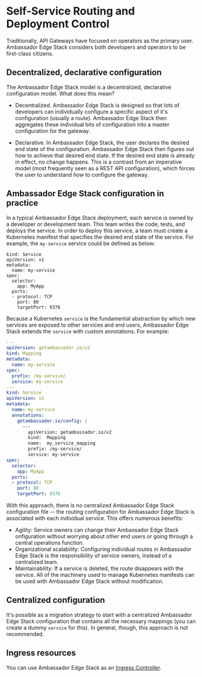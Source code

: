 # Self-Service Routing and Deployment Control

Traditionally, API Gateways have focused on operators as the primary user. Ambassador Edge Stack considers both developers and operators to be first-class citizens.

## Decentralized, declarative configuration

The Ambassador Edge Stack model is a decentralized, declarative configuration model. What does this mean?

* Decentralized. Ambassador Edge Stack is designed so that lots of developers can individually configure a specific aspect of it's configuration (usually a route). Ambassador Edge Stack then aggregates these individual bits of configuration into a master configuration for the gateway.

* Declarative. In Ambassador Edge Stack, the user declares the desired end state of the configuration. Ambassador Edge Stack then figures out how to achieve that desired end state. If the desired end state is already in effect, no change happens. This is a contrast from an imperative model (most frequently seen as a REST API configuration), which forces the user to understand *how* to configure the gateway.

## Ambassador Edge Stack configuration in practice

In a typical Ambassador Edge Stack deployment, each service is owned by a developer or development team. This team writes the code, tests, and deploys the service. In order to deploy this service, a team must create a Kubernetes manifest that specifies the desired end state of the service. For example, the `my-service` service could be defined as below:

```
kind: Service
apiVersion: v1
metadata:
  name: my-service
spec:
  selector:
    app: MyApp
  ports:
  - protocol: TCP
    port: 80
    targetPort: 9376
```

Because a Kubernetes `service` is the fundamental abstraction by which new services are exposed to other services and end users, Ambassador Edge Stack extends the `service` with custom annotations. For example:

```yaml
---
apiVersion: getambassador.io/v2
kind: Mapping
metadata:
  name: my-service
spec:
  prefix: /my-service/
  service: my-service
---
kind: Service
apiVersion: v1
metadata:
  name: my-service
  annotations:
    getambassador.io/config: |
      ---
        apiVersion: getambassador.io/v2
        kind:  Mapping
        name:  my_service_mapping
        prefix: /my-service/
        service: my-service
spec:
  selector:
    app: MyApp
  ports:
  - protocol: TCP
    port: 80
    targetPort: 9376
```

With this approach, there is no centralized Ambassador Edge Stack configuration file -- the routing configuration for Ambassador Edge Stack is associated with each individual service. This offers numerous benefits:

* Agility: Service owners can change their Ambassador Edge Stack onfiguration without worrying about other end users or going through a central operations function.
* Organizational scalability: Configuring individual routes in Ambassador Edge Stack is the responsibility of service owners, instead of a centralized team.
* Maintainability: If a service is deleted, the route disappears with the service. All of the machinery used to manage Kubernetes manifests can be used with Ambassador Edge Stack without modification.

## Centralized configuration

It's possible as a migration strategy to start with a centralized Ambassador Edge Stack configuration that contains all the necessary mappings (you can create a dummy `service` for this). In general, though, this approach is not recommended.

## Ingress resources

You can use Ambassador Edge Stack as an [Ingress Controller](/user-guide/ingress-controller).
